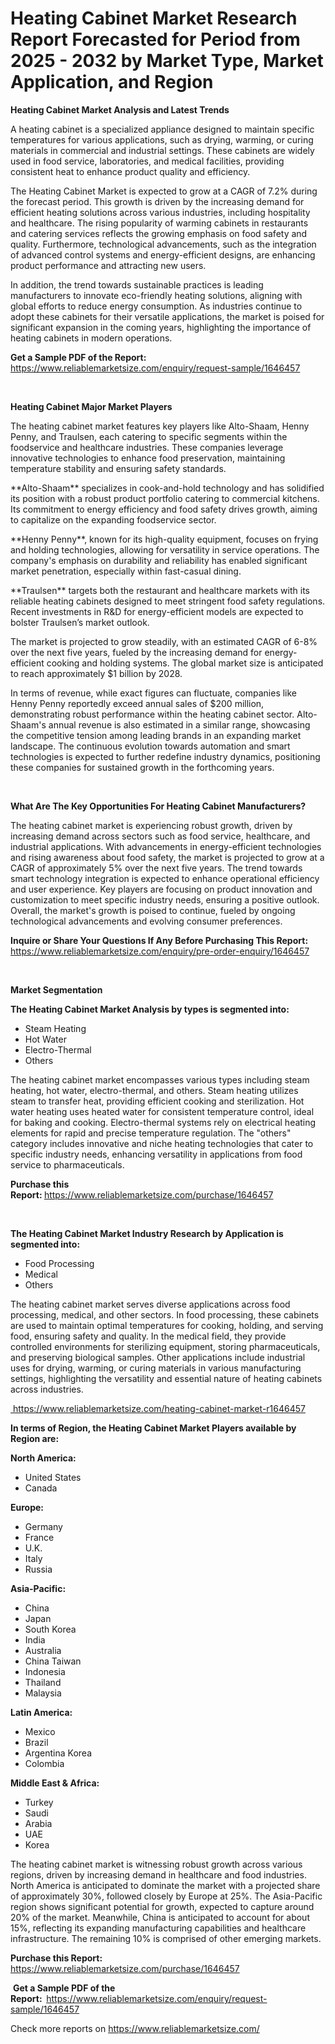 <p><h1>Heating Cabinet Market Research Report Forecasted for Period from 2025 -  2032 by Market Type, Market Application, and Region</h1></p><p><strong>Heating Cabinet Market Analysis and Latest Trends</strong></p>
<p><p>A heating cabinet is a specialized appliance designed to maintain specific temperatures for various applications, such as drying, warming, or curing materials in commercial and industrial settings. These cabinets are widely used in food service, laboratories, and medical facilities, providing consistent heat to enhance product quality and efficiency.</p><p>The Heating Cabinet Market is expected to grow at a CAGR of 7.2% during the forecast period. This growth is driven by the increasing demand for efficient heating solutions across various industries, including hospitality and healthcare. The rising popularity of warming cabinets in restaurants and catering services reflects the growing emphasis on food safety and quality. Furthermore, technological advancements, such as the integration of advanced control systems and energy-efficient designs, are enhancing product performance and attracting new users. </p><p>In addition, the trend towards sustainable practices is leading manufacturers to innovate eco-friendly heating solutions, aligning with global efforts to reduce energy consumption. As industries continue to adopt these cabinets for their versatile applications, the market is poised for significant expansion in the coming years, highlighting the importance of heating cabinets in modern operations.</p></p>
<p><strong>Get a Sample PDF of the Report:&nbsp;</strong> <a href="https://www.reliablemarketsize.com/enquiry/request-sample/1646457?utm_campaign=2318&utm_medium=2&utm_source=Github&utm_content=ia&utm_term=23022025&utm_id=heating-cabinet">https://www.reliablemarketsize.com/enquiry/request-sample/1646457</a></p>
<p>&nbsp;</p>
<p><strong>Heating Cabinet Major Market Players</strong></p>
<p><p>The heating cabinet market features key players like Alto-Shaam, Henny Penny, and Traulsen, each catering to specific segments within the foodservice and healthcare industries. These companies leverage innovative technologies to enhance food preservation, maintaining temperature stability and ensuring safety standards.</p><p>**Alto-Shaam** specializes in cook-and-hold technology and has solidified its position with a robust product portfolio catering to commercial kitchens. Its commitment to energy efficiency and food safety drives growth, aiming to capitalize on the expanding foodservice sector.</p><p>**Henny Penny**, known for its high-quality equipment, focuses on frying and holding technologies, allowing for versatility in service operations. The company's emphasis on durability and reliability has enabled significant market penetration, especially within fast-casual dining.</p><p>**Traulsen** targets both the restaurant and healthcare markets with its reliable heating cabinets designed to meet stringent food safety regulations. Recent investments in R&D for energy-efficient models are expected to bolster Traulsen’s market outlook.</p><p>The market is projected to grow steadily, with an estimated CAGR of 6-8% over the next five years, fueled by the increasing demand for energy-efficient cooking and holding systems. The global market size is anticipated to reach approximately $1 billion by 2028.</p><p>In terms of revenue, while exact figures can fluctuate, companies like Henny Penny reportedly exceed annual sales of $200 million, demonstrating robust performance within the heating cabinet sector. Alto-Shaam's annual revenue is also estimated in a similar range, showcasing the competitive tension among leading brands in an expanding market landscape. The continuous evolution towards automation and smart technologies is expected to further redefine industry dynamics, positioning these companies for sustained growth in the forthcoming years.</p></p>
<p>&nbsp;</p>
<p><strong>What Are The Key Opportunities For Heating Cabinet Manufacturers?</strong></p>
<p><p>The heating cabinet market is experiencing robust growth, driven by increasing demand across sectors such as food service, healthcare, and industrial applications. With advancements in energy-efficient technologies and rising awareness about food safety, the market is projected to grow at a CAGR of approximately 5% over the next five years. The trend towards smart technology integration is expected to enhance operational efficiency and user experience. Key players are focusing on product innovation and customization to meet specific industry needs, ensuring a positive outlook. Overall, the market's growth is poised to continue, fueled by ongoing technological advancements and evolving consumer preferences.</p></p>
<p><strong>Inquire or Share Your Questions If Any Before Purchasing This Report:</strong> <a href="https://www.reliablemarketsize.com/enquiry/pre-order-enquiry/1646457?utm_campaign=2318&utm_medium=2&utm_source=Github&utm_content=ia&utm_term=23022025&utm_id=heating-cabinet">https://www.reliablemarketsize.com/enquiry/pre-order-enquiry/1646457</a></p>
<p>&nbsp;</p>
<p><strong>Market Segmentation</strong></p>
<p><strong>The Heating Cabinet Market Analysis by types is segmented into:</strong></p>
<p><ul><li>Steam Heating</li><li>Hot Water</li><li>Electro-Thermal</li><li>Others</li></ul></p>
<p><p>The heating cabinet market encompasses various types including steam heating, hot water, electro-thermal, and others. Steam heating utilizes steam to transfer heat, providing efficient cooking and sterilization. Hot water heating uses heated water for consistent temperature control, ideal for baking and cooking. Electro-thermal systems rely on electrical heating elements for rapid and precise temperature regulation. The "others" category includes innovative and niche heating technologies that cater to specific industry needs, enhancing versatility in applications from food service to pharmaceuticals.</p></p>
<p><strong>Purchase this Report:&nbsp;</strong><a href="https://www.reliablemarketsize.com/purchase/1646457?utm_campaign=2318&utm_medium=2&utm_source=Github&utm_content=ia&utm_term=23022025&utm_id=heating-cabinet">https://www.reliablemarketsize.com/purchase/1646457</a></p>
<p>&nbsp;</p>
<p><strong>The Heating Cabinet Market Industry Research by Application is segmented into:</strong></p>
<p><ul><li>Food Processing</li><li>Medical</li><li>Others</li></ul></p>
<p><p>The heating cabinet market serves diverse applications across food processing, medical, and other sectors. In food processing, these cabinets are used to maintain optimal temperatures for cooking, holding, and serving food, ensuring safety and quality. In the medical field, they provide controlled environments for sterilizing equipment, storing pharmaceuticals, and preserving biological samples. Other applications include industrial uses for drying, warming, or curing materials in various manufacturing settings, highlighting the versatility and essential nature of heating cabinets across industries.</p></p>
<p><a href="https://www.reliablemarketsize.com/heating-cabinet-market-r1646457?utm_campaign=2318&utm_medium=2&utm_source=Github&utm_content=ia&utm_term=23022025&utm_id=heating-cabinet">&nbsp;https://www.reliablemarketsize.com/heating-cabinet-market-r1646457</a></p>
<p><strong>In terms of Region, the Heating Cabinet Market Players available by Region are:</strong></p>
<p>
    <p> <strong> North America: </strong>
        <ul>
            <li>United States</li>
            <li>Canada</li>
        </ul>
        </p> 
    <p> <strong> Europe: </strong>
        <ul>
            <li>Germany</li>
            <li>France</li>
            <li>U.K.</li>
            <li>Italy</li>
            <li>Russia</li>
        </ul>
        </p> 
    <p> <strong> Asia-Pacific: </strong>
        <ul>
            <li>China</li>
            <li>Japan</li>
            <li>South Korea</li>
            <li>India</li>
            <li>Australia</li>
            <li>China Taiwan</li>
            <li>Indonesia</li>
            <li>Thailand</li>
            <li>Malaysia</li>
        </ul>
        </p> 
    <p> <strong> Latin America: </strong>
        <ul>
            <li>Mexico</li>
            <li>Brazil</li>
            <li>Argentina Korea</li>
            <li>Colombia</li>
        </ul>
        </p> 
    <p> <strong> Middle East & Africa: </strong>
        <ul>
            <li>Turkey</li>
            <li>Saudi</li>
            <li>Arabia</li>
            <li>UAE</li>
            <li>Korea</li>
        </ul>
    </p>
    </p>
<p><p>The heating cabinet market is witnessing robust growth across various regions, driven by increasing demand in healthcare and food industries. North America is anticipated to dominate the market with a projected share of approximately 30%, followed closely by Europe at 25%. The Asia-Pacific region shows significant potential for growth, expected to capture around 20% of the market. Meanwhile, China is anticipated to account for about 15%, reflecting its expanding manufacturing capabilities and healthcare infrastructure. The remaining 10% is comprised of other emerging markets.</p></p>
<p><strong>Purchase this Report: </strong><a href="https://www.reliablemarketsize.com/purchase/1646457?utm_campaign=2318&utm_medium=2&utm_source=Github&utm_content=ia&utm_term=23022025&utm_id=heating-cabinet">https://www.reliablemarketsize.com/purchase/1646457</a></p>
<p>&nbsp;<strong>Get a Sample PDF of the Report:&nbsp;&nbsp;</strong><a href="https://www.reliablemarketsize.com/enquiry/request-sample/1646457?utm_campaign=2318&utm_medium=2&utm_source=Github&utm_content=ia&utm_term=23022025&utm_id=heating-cabinet">https://www.reliablemarketsize.com/enquiry/request-sample/1646457</a></p>
<p><strong></strong></p>
<p>Check more reports on <a href="https://www.reliablemarketsize.com/?utm_campaign=2318&utm_medium=2&utm_source=Github&utm_content=ia&utm_term=23022025&utm_id=heating-cabinet">https://www.reliablemarketsize.com/</a></p>